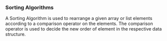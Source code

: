
### Sorting Algorithms


A Sorting Algorithm is used to rearrange a given array or list elements according to a comparison operator on the elements. The comparison operator is used to decide the new order of element in the respective data structure.

